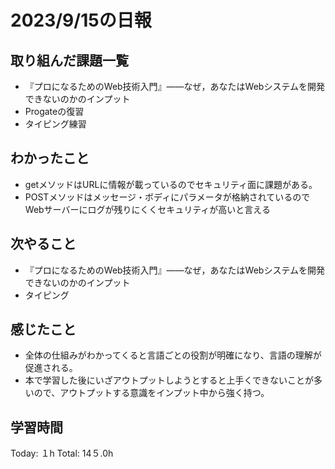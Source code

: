 # 2023/9/15の日報
## 取り組んだ課題一覧
*  『プロになるためのWeb技術入門』――なぜ，あなたはWebシステムを開発できないのかのインプット
* Progateの復習
* タイピング練習
## わかったこと
*  getメソッドはURLに情報が載っているのでセキュリティ面に課題がある。
*  POSTメソッドはメッセージ・ボディにパラメータが格納されているのでWebサーバーにログが残りにくくセキュリティが高いと言える
## 次やること
* 『プロになるためのWeb技術入門』――なぜ，あなたはWebシステムを開発できないのかのインプット
* タイピング
## 感じたこと
*  全体の仕組みがわかってくると言語ごとの役割が明確になり、言語の理解が促進される。
*  本で学習した後にいざアウトプットしようとすると上手くできないことが多いので、アウトプットする意識をインプット中から強く持つ。
## 学習時間
Today: １h
Total: 14５.0h
